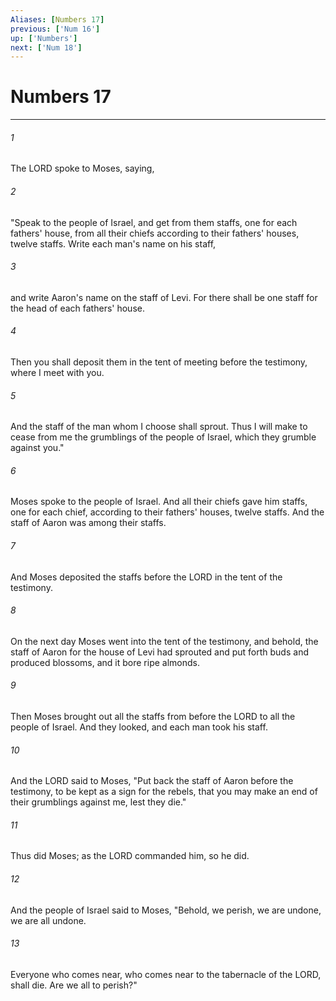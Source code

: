 ```yaml
---
Aliases: [Numbers 17]
previous: ['Num 16']
up: ['Numbers']
next: ['Num 18']
---
```

# Numbers 17

***

 

###### 1 
The LORD spoke to Moses, saying, 
 

###### 2 
"Speak to the people of Israel, and get from them staffs, one for each fathers' house, from all their chiefs according to their fathers' houses, twelve staffs. Write each man's name on his staff, 
 

###### 3 
and write Aaron's name on the staff of Levi. For there shall be one staff for the head of each fathers' house. 
 

###### 4 
Then you shall deposit them in the tent of meeting before the testimony, where I meet with you. 
 

###### 5 
And the staff of the man whom I choose shall sprout. Thus I will make to cease from me the grumblings of the people of Israel, which they grumble against you." 
 

###### 6 
Moses spoke to the people of Israel. And all their chiefs gave him staffs, one for each chief, according to their fathers' houses, twelve staffs. And the staff of Aaron was among their staffs. 
 

###### 7 
And Moses deposited the staffs before the LORD in the tent of the testimony.
 
 

###### 8 
On the next day Moses went into the tent of the testimony, and behold, the staff of Aaron for the house of Levi had sprouted and put forth buds and produced blossoms, and it bore ripe almonds. 
 

###### 9 
Then Moses brought out all the staffs from before the LORD to all the people of Israel. And they looked, and each man took his staff. 
 

###### 10 
And the LORD said to Moses, "Put back the staff of Aaron before the testimony, to be kept as a sign for the rebels, that you may make an end of their grumblings against me, lest they die." 
 

###### 11 
Thus did Moses; as the LORD commanded him, so he did.
 
 

###### 12 
And the people of Israel said to Moses, "Behold, we perish, we are undone, we are all undone. 
 

###### 13 
Everyone who comes near, who comes near to the tabernacle of the LORD, shall die. Are we all to perish?"
 
